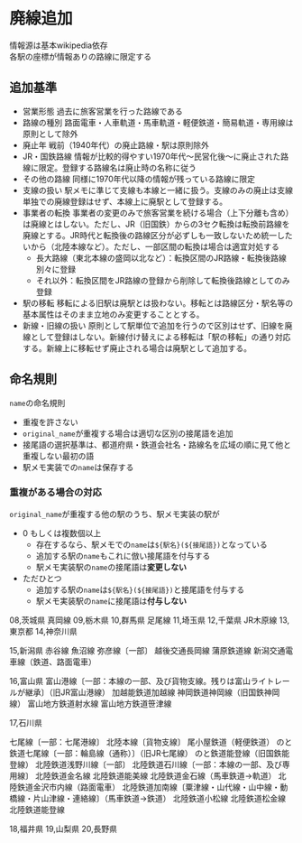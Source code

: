 # 廃線追加

情報源は基本wikipedia依存  
各駅の座標が情報ありの路線に限定する

## 追加基準

- 営業形態
    過去に旅客営業を行った路線である
- 路線の種別
    路面電車・人車軌道・馬車軌道・軽便鉄道・簡易軌道・専用線は原則として除外
- 廃止年
    戦前（1940年代）の廃止路線・駅は原則除外
- JR・国鉄路線
    情報が比較的得やすい1970年代～民営化後～に廃止された路線に限定。登録する路線名は廃止時の名称に従う
- その他の路線
    同様に1970年代以降の情報が残っている路線に限定
- 支線の扱い
    駅メモに準じて支線も本線と一緒に扱う。支線のみの廃止は支線単独での廃線登録はせず、本線上に廃駅として登録する。
- 事業者の転換
    事業者の変更のみで旅客営業を続ける場合（上下分離も含め）は廃線とはしない。ただし、JR（旧国鉄）からの3セク転換は転換前路線を廃線とする。JR時代と転換後の路線区分が必ずしも一致しないため統一したいから（北陸本線など）。ただし、一部区間の転換は場合は適宜対処する
    - 長大路線（東北本線の盛岡以北など）：転換区間のJR路線・転換後路線別々に登録
    - それ以外：転換区間をJR路線の登録から削除して転換後路線としてのみ登録
- 駅の移転
    移転による旧駅は廃駅とは扱わない。移転とは路線区分・駅名等の基本属性はそのまま立地のみ変更することとする。
- 新線・旧線の扱い
    原則として駅単位で追加を行うので区別はせず、旧線を廃線として登録はしない。新線付け替えによる移転は「駅の移転」の通り対応する。新線上に移転せず廃止される場合は廃駅として追加する。

## 命名規則

`name`の命名規則

- 重複を許さない
- `original_name`が重複する場合は適切な区別の接尾語を追加
- 接尾語の選択基準は、都道府県・鉄道会社名・路線名を広域の順に見て他と重複しない最初の語
- 駅メモ実装での`name`は保存する

### 重複がある場合の対応

`original_name`が重複する他の駅のうち、駅メモ実装の駅が

- 0 もしくは複数個以上
    - 存在するなら、駅メモでの`name`は`${駅名}(${接尾語})`となっている
    - 追加する駅の`name`もこれに倣い接尾語を付与する
    - 駅メモ実装駅の`name`の接尾語は**変更しない**
- ただひとつ
    - 追加する駅の`name`は`${駅名}(${接尾語})`と接尾語を付与する
    - 駅メモ実装駅の`name`に接尾語は**付与しない**


08,茨城県
真岡線
09,栃木県
10,群馬県
足尾線
11,埼玉県
12,千葉県
JR木原線
13,東京都
14,神奈川県

15,新潟県
赤谷線
魚沼線
弥彦線〔一部〕
越後交通長岡線
蒲原鉄道線
新潟交通電車線（鉄道、路面電車）

16,富山県
富山港線〔一部：本線の一部、及び貨物支線。残りは富山ライトレールが継承〕（旧JR富山港線）
加越能鉄道加越線
神岡鉄道神岡線（旧国鉄神岡線）
富山地方鉄道射水線
富山地方鉄道笹津線

17,石川県

七尾線〔一部：七尾港線〕
北陸本線〔貨物支線〕
尾小屋鉄道（軽便鉄道）
のと鉄道七尾線〔一部：輪島線（通称）〕（旧JR七尾線）
のと鉄道能登線（旧国鉄能登線）
北陸鉄道浅野川線〔一部〕
北陸鉄道石川線〔一部：本線の一部、及び専用線〕
北陸鉄道金名線
北陸鉄道能美線
北陸鉄道金石線（馬車鉄道→軌道）
北陸鉄道金沢市内線（路面電車）
北陸鉄道加南線〔粟津線・山代線・山中線・動橋線・片山津線・連絡線〕（馬車鉄道→鉄道）
北陸鉄道小松線
北陸鉄道松金線
北陸鉄道能登線

18,福井県
19,山梨県
20,長野県